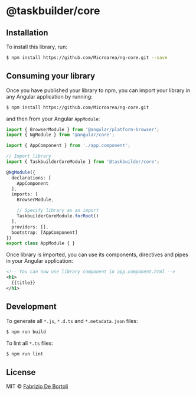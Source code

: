 # @taskbuilder/core

## Installation

To install this library, run:

```bash
$ npm install https://github.com/Microarea/ng-core.git --save
```

## Consuming your library

Once you have published your library to npm, you can import your library in any Angular application by running:

```bash
$ npm install https://github.com/Microarea/ng-core.git
```

and then from your Angular `AppModule`:

```typescript
import { BrowserModule } from '@angular/platform-browser';
import { NgModule } from '@angular/core';

import { AppComponent } from './app.component';

// Import library
import { TaskbuilderCoreModule } from '@taskbuilder/core';

@NgModule({
  declarations: [
    AppComponent
  ],
  imports: [
    BrowserModule,

    // Specify library as an import
    TaskbuilderCoreModule.forRoot()
  ],
  providers: [],
  bootstrap: [AppComponent]
})
export class AppModule { }
```

Once library is imported, you can use its components, directives and pipes in your Angular application:

```xml
<!-- You can now use library component in app.component.html -->
<h1>
  {{title}}
</h1>
```

## Development

To generate all `*.js`, `*.d.ts` and `*.metadata.json` files:

```bash
$ npm run build
```

To lint all `*.ts` files:

```bash
$ npm run lint
```

## License

MIT © [Fabrizio De Bortoli](mailto:fabrizio.debortoli@microarea.it)
